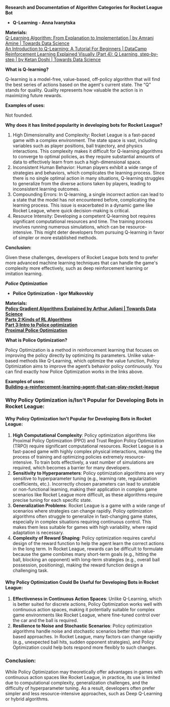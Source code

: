 **Research and Documentation of Algorithm Categories for Rocket League Bot**

* **Q-Learning \- Anna Ivanytska**

**Materials:**   
[Q-Learning Algorithm: From Explanation to Implementation | by Amrani Amine | Towards Data Science](https://towardsdatascience.com/q-learning-algorithm-from-explanation-to-implementation-cdbeda2ea187)  
[An Introduction to Q-Learning: A Tutorial For Beginners | DataCamp](https://www.datacamp.com/tutorial/introduction-q-learning-beginner-tutorial)  
[Reinforcement Learning Explained Visually (Part 4): Q Learning, step-by-step | by Ketan Doshi | Towards Data Science](https://towardsdatascience.com/reinforcement-learning-explained-visually-part-4-q-learning-step-by-step-b65efb731d3e)

**What is Q-learning?**

Q-learning is a model-free, value-based, off-policy algorithm that will find the best series of actions based on the agent's current state. The “Q” stands for quality. Quality represents how valuable the action is in maximizing future rewards.  

**Examples of uses:**

Not founded.

**Why does it has limited popularity in developing bots for Rocket League?**

1. High Dimensionality and Complexity: Rocket League is a fast-paced game with a complex environment. The state space is vast, including variables such as player positions, ball trajectory, and physics interactions. This complexity makes it difficult for Q-learning algorithms to converge to optimal policies, as they require substantial amounts of data to effectively learn from such a high-dimensional space.  
2. Inconsistent Human Behavior: Human players exhibit a wide range of strategies and behaviors, which complicates the learning process. Since there is no single optimal action in many situations, Q-learning struggles to generalize from the diverse actions taken by players, leading to inconsistent learning outcomes.  
3. Compounding Errors: In Q-learning, a single incorrect action can lead to a state that the model has not encountered before, complicating the learning process. This issue is exacerbated in a dynamic game like Rocket League, where quick decision-making is critical.  
4. Resource Intensity: Developing a competent Q-learning bot requires significant computational resources and time. The training process involves running numerous simulations, which can be resource-intensive. This might deter developers from pursuing Q-learning in favor of simpler or more established methods.

**Conclusion:**

Given these challenges, developers of Rocket League bots tend to prefer more advanced machine learning techniques that can handle the game's complexity more effectively, such as deep reinforcement learning or imitation learning.

***Police Optimization***

* **Police Optimization \- Igor Malkovskiy**

**Materials:**   
[**Policy Gradient Algorithms Explained by Arthur Juliani | Towards Data Science**](https://towardsdatascience.com/an-intuitive-explanation-of-policy-gradient-part-1-reinforce-aa4392cbfd3c)  
[**Parts 2:Kinds of RL Algorithms**](https://spinningup.openai.com/en/latest/spinningup/rl_intro2.html)  
[**Part 3:Intro to Police optimization**](https://spinningup.openai.com/en/latest/spinningup/rl_intro3.html)  
[**Proximal Police Optimization**](https://huggingface.co/blog/deep-rl-ppo)

**What is Police Optimization?**

Policy Optimization is a method in reinforcement learning that focuses on improving the policy directly by optimizing its parameters. Unlike value-based methods like Q-Learning, which optimize the value function, Policy Optimization aims to improve the agent’s behavior policy continuously. You can find exactly how Police Optimization works in the links above.

**Examples of uses:**  
[**Building-a-reinforcement-learning-agent-that-can-play-rocket-league**](https://sohum-padhye.medium.com/building-a-reinforcement-learning-agent-that-can-play-rocket-league-5df59c69b1f5)

### **Why Policy Optimization is/Isn't Popular for Developing Bots in Rocket League:**

#### **Why Policy Optimization Isn't Popular for Developing Bots in Rocket League:**

1. **High Computational Complexity**: Policy optimization algorithms like Proximal Policy Optimization (PPO) and Trust Region Policy Optimization (TRPO) require significant computational resources. Rocket League is a fast-paced game with highly complex physical interactions, making the process of training and optimizing policies extremely resource-intensive. To train bots effectively, a vast number of simulations are required, which becomes a barrier for many developers.  
2. **Sensitivity to Hyperparameters**: Policy optimization algorithms are very sensitive to hyperparameter tuning (e.g., learning rate, regularization coefficients, etc.). Incorrectly chosen parameters can lead to unstable or non-functional learning, making their application in complex game scenarios like Rocket League more difficult, as these algorithms require precise tuning for each specific state.  
3. **Generalization Problems**: Rocket League is a game with a wide range of scenarios where strategies can change rapidly. Policy optimization algorithms often struggle to generalize in fast-changing game states, especially in complex situations requiring continuous control. This makes them less suitable for games with high variability, where rapid adaptation is necessary.  
4. **Complexity of Reward Shaping**: Policy optimization requires careful design of the reward function to help the agent learn the correct actions in the long term. In Rocket League, rewards can be difficult to formulate because the game combines many short-term goals (e.g., hitting the ball, blocking an opponent) with long-term strategies (e.g., overall ball possession, positioning), making the reward function design a challenging task.

#### **Why Policy Optimization Could Be Useful for Developing Bots in Rocket League:**

1. **Effectiveness in Continuous Action Spaces**: Unlike Q-Learning, which is better suited for discrete actions, Policy Optimization works well with continuous action spaces, making it potentially suitable for complex game environments like Rocket League, where fine-tuned control over the car and the ball is required.  
2. **Resilience to Noise and Stochastic Scenarios**: Policy optimization algorithms handle noise and stochastic scenarios better than value-based approaches. In Rocket League, many factors can change rapidly (e.g., unexpected ball hits, sudden opponent strategies), and Policy Optimization could help bots respond more flexibly to such changes.

### **Conclusion:**

While Policy Optimization may theoretically offer advantages in games with continuous action spaces like Rocket League, in practice, its use is limited due to computational complexity, generalization challenges, and the difficulty of hyperparameter tuning. As a result, developers often prefer simpler and less resource-intensive approaches, such as Deep Q-Learning or hybrid algorithms.

